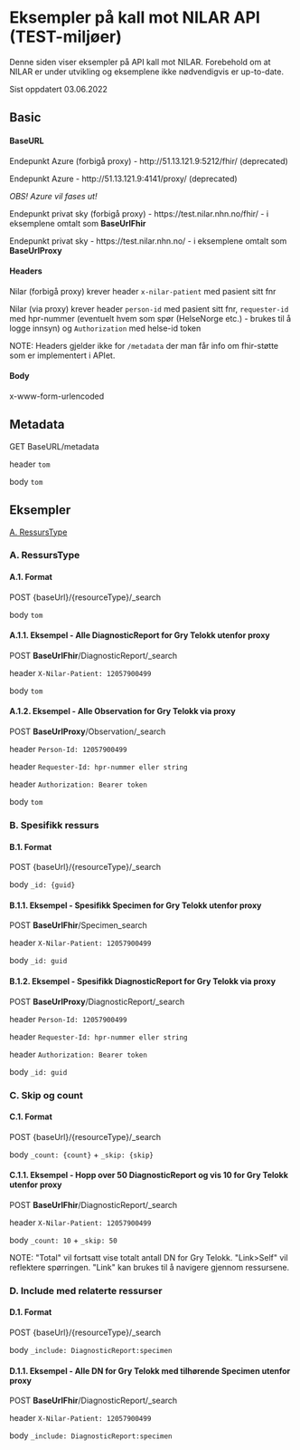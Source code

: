 <h1>Eksempler på kall mot NILAR API (TEST-miljøer)</h1>
Denne siden viser eksempler på API kall mot NILAR.
Forebehold om at NILAR er under utvikling og eksemplene ikke nødvendigvis er up-to-date.

Sist oppdatert 03.06.2022

<h2>Basic</h2>

<h4>BaseURL</h4>
<p>Endepunkt Azure (forbigå proxy) - http://51.13.121.9:5212/fhir/ (deprecated)</p> 
<p>Endepunkt Azure - http://51.13.121.9:4141/proxy/ (deprecated)</p>
<p> <i> OBS! Azure vil fases ut! </i> </p>


<p>Endepunkt privat sky (forbigå proxy) - https://test.nilar.nhn.no/fhir/ - i eksemplene omtalt som <b>BaseUrlFhir</b></p>
<p>Endepunkt privat sky - https://test.nilar.nhn.no/ - i eksemplene omtalt som <b>BaseUrlProxy</b></p>

<h4>Headers</h4>
<p>Nilar (forbigå proxy) krever header <code>x-nilar-patient</code> med pasient sitt fnr</p>
<p>Nilar (via proxy) krever header <code>person-id</code> med pasient sitt fnr, <code>requester-id</code> med hpr-nummer (eventuelt hvem som spør (HelseNorge etc.) - brukes til å logge innsyn) og <code>Authorization</code> med helse-id token</p>
NOTE: Headers gjelder ikke for <code>/metadata</code> der man får info om fhir-støtte som er implementert i APIet.

<h4>Body</h4>
x-www-form-urlencoded

<h2>Metadata</h2>
GET BaseURL/metadata
<p>header <code>tom</code></p>
<p>body <code>tom</code></p>

<h2>Eksempler</h2>

[A. RessursType](https://github.com/HL7Norway/NILAR/blob/main/eksempler.md#a-ressurstype )

<h3>A. RessursType</h3>

<h4>A.1. Format</h4>
POST {baseUrl}/{resourceType}/_search
<p>body <code>tom</code></p>

<h4>A.1.1. Eksempel - Alle DiagnosticReport for Gry Telokk utenfor proxy</h4>
POST <b>BaseUrlFhir</b>/DiagnosticReport/_search
<p>header <code>X-Nilar-Patient: 12057900499</code> </p>
<p>body <code>tom</code></p>

<h4>A.1.2. Eksempel - Alle Observation for Gry Telokk via proxy</h4>
POST <b>BaseUrlProxy</b>/Observation/_search
<p>header <code>Person-Id: 12057900499</code> </p>
<p>header <code>Requester-Id: hpr-nummer eller string </code> </p>
<p>header <code>Authorization: Bearer token </code> </p>
<p>body <code>tom</code></p>

<h3>B. Spesifikk ressurs</h3>

<h4>B.1. Format</h4>
POST {baseUrl}/{resourceType}/_search
<p>body <code>_id: {guid}</code></p>

<h4>B.1.1. Eksempel - Spesifikk Specimen for Gry Telokk utenfor proxy</h4>
POST <b>BaseUrlFhir</b>/Specimen_search
<p>header <code>X-Nilar-Patient: 12057900499</code> </p>
<p>body <code>_id: guid</code></p>

<h4>B.1.2. Eksempel - Spesifikk DiagnosticReport for Gry Telokk via proxy</h4>
POST <b>BaseUrlProxy</b>/DiagnosticReport/_search
<p>header <code>Person-Id: 12057900499</code> </p>
<p>header <code>Requester-Id: hpr-nummer eller string </code> </p>
<p>header <code>Authorization: Bearer token </code> </p>
<p>body <code>_id: guid</code></p>

<h3>C. Skip og count</h3>

<h4>C.1. Format</h4>
POST {baseUrl}/{resourceType}/_search
<p>body <code>_count: {count}</code> + <code>_skip: {skip}</code></p>

<h4>C.1.1. Eksempel - Hopp over 50 DiagnosticReport og vis 10 for Gry Telokk utenfor proxy</h4>
POST <b>BaseUrlFhir</b>/DiagnosticReport/_search
<p>header <code>X-Nilar-Patient: 12057900499</code> </p>
<p>body <code>_count: 10</code> + <code>_skip: 50</code></p>

NOTE: "Total" vil fortsatt vise totalt antall DN for Gry Telokk. "Link>Self" vil reflektere spørringen. "Link" kan brukes til å navigere gjennom ressursene.

<h3>D. Include med relaterte ressurser</h3>

<h4>D.1. Format</h4>
POST {baseUrl}/{resourceType}/_search
<p>body <code>_include: DiagnosticReport:specimen</code></p>

<h4>D.1.1. Eksempel - Alle DN for Gry Telokk med tilhørende Specimen utenfor proxy</h4>
POST <b>BaseUrlFhir</b>/DiagnosticReport/_search
<p>header <code>X-Nilar-Patient: 12057900499</code> </p>
<p>body <code>_include: DiagnosticReport:specimen</code></p>

